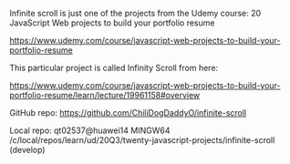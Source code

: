 Infinite scroll is just one of the projects from the Udemy course: 20 JavaScript Web projects to build your portfolio resume

https://www.udemy.com/course/javascript-web-projects-to-build-your-portfolio-resume

This particular project is called Infinity Scroll from here:

https://www.udemy.com/course/javascript-web-projects-to-build-your-portfolio-resume/learn/lecture/19961158#overview

GitHub repo:
https://github.com/ChiliDogDaddyO/infinite-scroll

Local repo:
qt02537@huawei14 MINGW64 /c/local/repos/learn/ud/20Q3/twenty-javascript-projects/infinite-scroll (develop)
